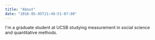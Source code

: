 ```yaml
---
title: "About"
date: "2016-05-05T21:48:51-07:00"
---
```


I'm a graduate student at UCSB studying measurement in social science and quantitative methods.
